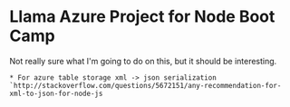 # Llama Azure Project for Node Boot Camp

Not really sure what I'm going to do on this, but it should be interesting.

    * For azure table storage xml -> json serialization `http://stackoverflow.com/questions/5672151/any-recommendation-for-xml-to-json-for-node-js
